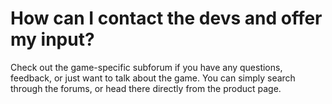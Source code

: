 How can I contact the devs and offer my input?
==============================================

Check out the game-specific subforum if you have any questions, feedback, or just want to talk about the game. You can simply search through the forums, or head there directly from the product page.